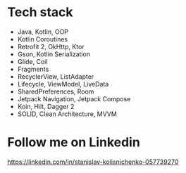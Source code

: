 # Tech stack
- Java, Kotlin, OOP
- Kotlin Coroutines
- Retrofit 2, OkHttp, Ktor
- Gson, Kotlin Serialization
- Glide, Coil
- Fragments
- RecyclerView, ListAdapter
- Lifecycle, ViewModel, LiveData
- SharedPreferences, Room
- Jetpack Navigation, Jetpack Compose
- Koin, Hilt, Dagger 2
- SOLID, Clean Architecture, MVVM

# Follow me on Linkedin
https://linkedin.com/in/stanislav-kolisnichenko-057739270
